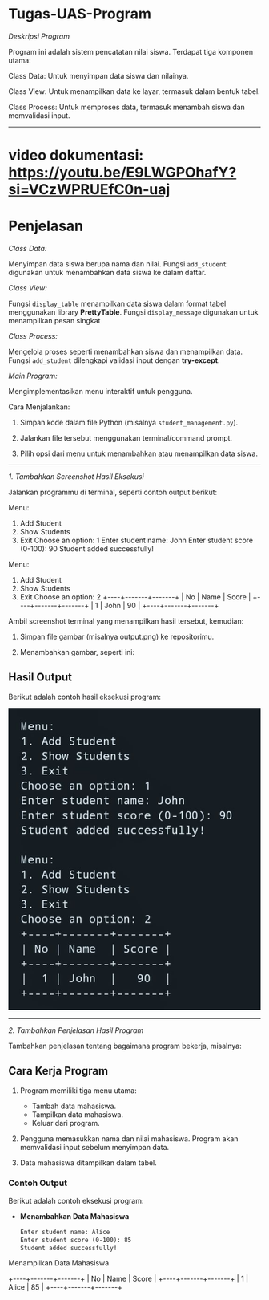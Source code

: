 # Tugas-UAS-Program
*Deskripsi Program*

Program ini adalah sistem pencatatan nilai siswa. Terdapat tiga komponen utama:

Class Data: Untuk menyimpan data siswa dan nilainya.

Class View: Untuk menampilkan data ke layar, termasuk dalam bentuk tabel.

Class Process: Untuk memproses data, termasuk menambah siswa dan memvalidasi input.

---

# video dokumentasi: https://youtu.be/E9LWGPOhafY?si=VCzWPRUEfC0n-uaj

# Penjelasan
*Class Data:*

Menyimpan data siswa berupa nama dan nilai.
Fungsi `add_student` digunakan untuk menambahkan data siswa ke dalam daftar.

*Class View:*

Fungsi `display_table` menampilkan data siswa dalam format tabel menggunakan library **PrettyTable**.
Fungsi `display_message` digunakan untuk menampilkan pesan singkat

*Class Process:*

Mengelola proses seperti menambahkan siswa dan menampilkan data.
Fungsi `add_student` dilengkapi validasi input dengan **try-except**.

*Main Program:*

Mengimplementasikan menu interaktif untuk pengguna.

Cara Menjalankan:

1. Simpan kode dalam file Python (misalnya `student_management.py`).

2. Jalankan file tersebut menggunakan terminal/command prompt.

3. Pilih opsi dari menu untuk menambahkan atau menampilkan data siswa.

---

*1. Tambahkan Screenshot Hasil Eksekusi*

Jalankan programmu di terminal, seperti contoh output berikut:

Menu:
1. Add Student
2. Show Students
3. Exit
Choose an option: 1
Enter student name: John
Enter student score (0-100): 90
Student added successfully!

Menu:
1. Add Student
2. Show Students
3. Exit
Choose an option: 2
+----+-------+-------+
| No | Name  | Score |
+----+-------+-------+
|  1 | John  |   90  |
+----+-------+-------+

Ambil screenshot terminal yang menampilkan hasil tersebut, kemudian:

1. Simpan file gambar (misalnya output.png) ke repositorimu.

2. Menambahkan gambar, seperti ini:

## Hasil Output
Berikut adalah contoh hasil eksekusi program:

![](<Output program_20250101_233404_782_4.jpg>)

---

*2. Tambahkan Penjelasan Hasil Program*

Tambahkan penjelasan tentang bagaimana program bekerja, misalnya:

## Cara Kerja Program
1. Program memiliki tiga menu utama:
   - Tambah data mahasiswa.
   - Tampilkan data mahasiswa.
   - Keluar dari program.

2. Pengguna memasukkan nama dan nilai mahasiswa. Program akan memvalidasi input sebelum menyimpan data.

3. Data mahasiswa ditampilkan dalam tabel.

### Contoh Output
Berikut adalah contoh eksekusi program:
- **Menambahkan Data Mahasiswa**
  ```plaintext
  Enter student name: Alice
  Enter student score (0-100): 85
  Student added successfully!

Menampilkan Data Mahasiswa

+----+-------+-------+
| No | Name  | Score |
+----+-------+-------+
|  1 | Alice |   85  |
+----+-------+-------+
